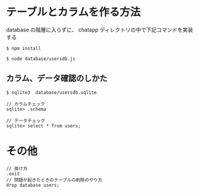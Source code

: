 # テーブルとカラムを作る方法

database の階層に入らずに、
chatapp ディレクトリの中で下記コマンドを実装する

```
$ npm install

$ node database/usersdb.js
```

## カラム、データ確認のしかた

```
$ sqlite3  database/usersdb.sqlite

// カラムチェック
sqlite> .schema

// データチェック
sqlite> select * from users;
```

# その他

```
// 抜け方
.exit
// 問題が起きたときのテーブルの削除のやり方
drop database users;
```
